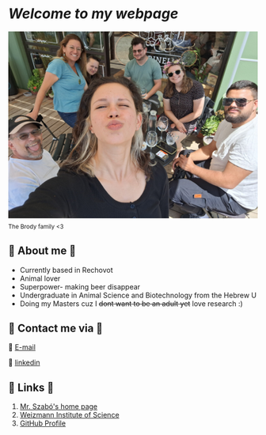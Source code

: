 # **_Welcome to my webpage_**
![The Brody family <3](family_image.jpg)
<sub>The Brody family <3</sub>
## 🐳 About me 🐳
* Currently based in Rechovot
* Animal lover
* Superpower- making beer disappear
* Undergraduate in Animal Science and Biotechnology from the Hebrew U
* Doing my Masters cuz I ~~dont want to be an adult yet~~ love research :)


##  🐧 Contact me via 🐧 
📧 [E-mail](ruchama.brody@weizmann.ac.il)

🔗 [linkedin](www.linkedin.com/in/romi-brody)


## 🦥 Links 🦥
1. [Mr. Szabó's home page](https://szabgab.com/)
1. [Weizmann Institute of Science](https://www.weizmann.ac.il/pages/)
1. [GitHub Profile](https://github.com/romizb)

  

